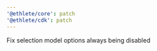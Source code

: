 ```yaml
---
'@ethlete/core': patch
'@ethlete/cdk': patch
---
```


Fix selection model options always being disabled
